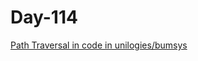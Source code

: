 # Day-114 

[Path Traversal in code in unilogies/bumsys](https://huntr.dev/bounties/67c2d0d2-6b6f-43fa-9269-c1a9c2ad37a3/)
